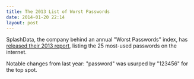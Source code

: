 ```yaml
---
title: The 2013 List of Worst Passwords
date: 2014-01-20 22:14
layout: post
---
```

SplashData, the company behind an annual "Worst Passwords" index, has [released their 2013 report](http://splashdata.com/press/worstpasswords2013.htm), listing the 25 most-used passwords on the internet. 

Notable changes from last year: "password" was usurped by "123456" for the top spot.  
